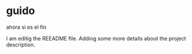 # guido
ahora si es el fin

I am editig the REEADME file. Adding some more details about the project description.
